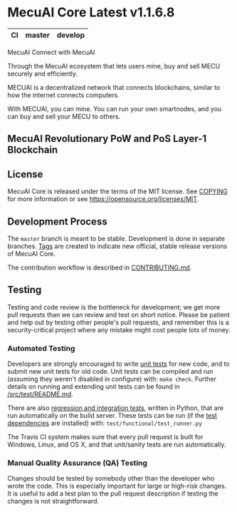 MecuAI Core Latest v1.1.6.8
===========================

|CI|master|develop|
|-|-|-|

MecuAI
Connect with MecuAI

Through the MecuAI ecosystem that lets users mine, buy and sell MECU securely and efficiently.

MECUAI is a decentralized network that connects blockchains, similar to how the internet connects computers. 

With MECUAI, you can mine. You can run your own smartnodes, and you can buy and sell your MECU to others. 

MecuAI Revolutionary PoW and PoS Layer-1 Blockchain
--

License
-------

MecuAI Core is released under the terms of the MIT license. See [COPYING](COPYING) for more
information or see https://opensource.org/licenses/MIT.

Development Process
-------------------

The `master` branch is meant to be stable. Development is done in separate branches.
[Tags](https://github.com/mecuai/mecuai/tags) are created to indicate new official,
stable release versions of MecuAI Core.

The contribution workflow is described in [CONTRIBUTING.md](CONTRIBUTING.md).

Testing
-------

Testing and code review is the bottleneck for development; we get more pull
requests than we can review and test on short notice. Please be patient and help out by testing
other people's pull requests, and remember this is a security-critical project where any mistake might cost people
lots of money.

### Automated Testing

Developers are strongly encouraged to write [unit tests](src/test/README.md) for new code, and to
submit new unit tests for old code. Unit tests can be compiled and run
(assuming they weren't disabled in configure) with: `make check`. Further details on running
and extending unit tests can be found in [/src/test/README.md](/src/test/README.md).

There are also [regression and integration tests](/test), written
in Python, that are run automatically on the build server.
These tests can be run (if the [test dependencies](/test) are installed) with: `test/functional/test_runner.py`

The Travis CI system makes sure that every pull request is built for Windows, Linux, and OS X, and that unit/sanity tests are run automatically.

### Manual Quality Assurance (QA) Testing

Changes should be tested by somebody other than the developer who wrote the
code. This is especially important for large or high-risk changes. It is useful
to add a test plan to the pull request description if testing the changes is
not straightforward.
